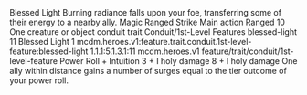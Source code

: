 <ability>
  <name>Blessed Light</name>
  <flavor>Burning radiance falls upon your foe, transferring some of their energy to a nearby ally.</flavor>
  <keywords>
    <keyword>Magic</keyword>
    <keyword>Ranged</keyword>
    <keyword>Strike</keyword>
  </keywords>
  <type>Main action</type>
  <distance>Ranged 10</distance>
  <target>One creature or object</target>
  <metadata>
    <class>conduit</class>
    <feature_type>trait</feature_type>
    <file_dpath>Conduit/1st-Level Features</file_dpath>
    <item_id>blessed-light</item_id>
    <item_index>11</item_index>
    <item_name>Blessed Light</item_name>
    <level>1</level>
    <scc>mcdm.heroes.v1:feature.trait.conduit.1st-level-feature:blessed-light</scc>
    <scdc>1.1.1:5.1.3.1:11</scdc>
    <source>mcdm.heroes.v1</source>
    <type>feature/trait/conduit/1st-level-feature</type>
  </metadata>
  <effects>
    <effect type="roll">
      <roll>Power Roll + Intuition</roll>
      <t1>3 + I holy damage</t1>
      <t3>8 + I holy damage</t3>
    </effect>
    <effect type="mundane">One ally within distance gains a number of surges equal to the tier outcome of your power roll.</effect>
  </effects>
</ability>
